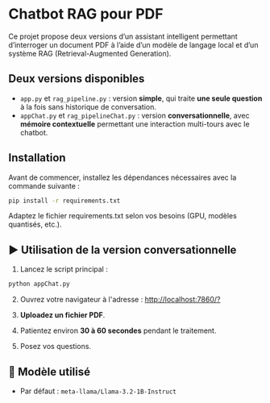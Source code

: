 
#  Chatbot RAG pour PDF

Ce projet propose deux versions d’un assistant intelligent permettant d’interroger un document PDF à l’aide d’un modèle de langage local et d’un système RAG (Retrieval-Augmented Generation).

## Deux versions disponibles

- `app.py` et `rag_pipeline.py` : version **simple**, qui traite **une seule question** à la fois sans historique de conversation.
- `appChat.py` et `rag_pipelineChat.py` : version **conversationnelle**, avec **mémoire contextuelle** permettant une interaction multi-tours avec le chatbot.

## Installation

Avant de commencer, installez les dépendances nécessaires avec la commande suivante :

```bash
pip install -r requirements.txt
```

Adaptez le fichier requirements.txt selon vos besoins (GPU, modèles quantisés, etc.).

## ▶️ Utilisation de la version conversationnelle

1. Lancez le script principal :

```bash
python appChat.py
```

2. Ouvrez votre navigateur à l'adresse : [http://localhost:7860/?](http://localhost:7860/?)

3. **Uploadez un fichier PDF**.

4. Patientez environ **30 à 60 secondes** pendant le traitement.

5. Posez vos questions.

## 🤖 Modèle utilisé

- Par défaut : `meta-llama/Llama-3.2-1B-Instruct`
